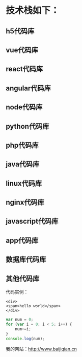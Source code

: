 # 技术栈如下：
## h5代码库
## vue代码库
## react代码库
## angular代码库
## node代码库
## python代码库
## php代码库
## java代码库
## linux代码库
## nginx代码库
## javascript代码库
## app代码库
## 数据库代码库
## 其他代码库

代码实例：
```
<div>
<span>hello world</span>
</div>
```

```javascript
var num = 0;
for (var i = 0; i < 5; i++) {
    num+=i;
}
console.log(num);
```
 
我的网站：http://www.baijiqian.cn
